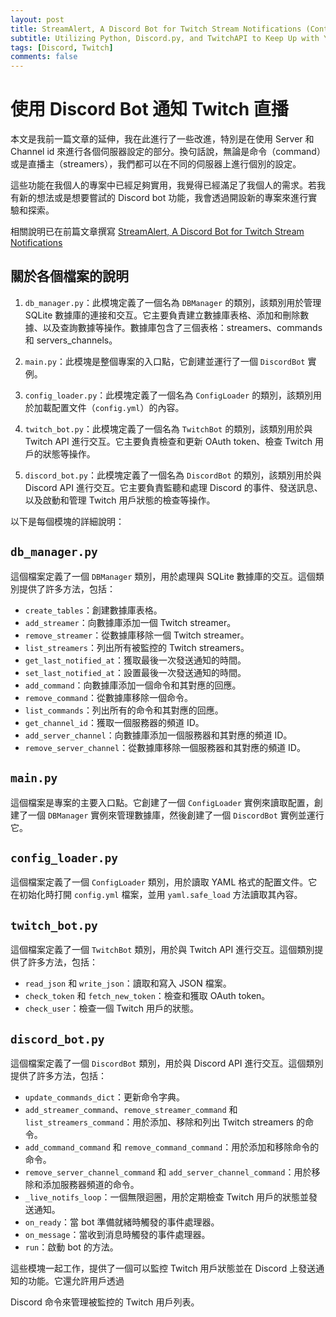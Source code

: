 ```yaml
---
layout: post
title: StreamAlert, A Discord Bot for Twitch Stream Notifications (Cont.)
subtitle: Utilizing Python, Discord.py, and TwitchAPI to Keep Up with Your Favorite Streamers
tags: [Discord, Twitch]
comments: false
---
```


# 使用 Discord Bot 通知 Twitch 直播

本文是我前一篇文章的延伸，我在此進行了一些改進，特別是在使用 Server 和 Channel id 來進行各個伺服器設定的部分。換句話說，無論是命令（command）或是直播主（streamers），我們都可以在不同的伺服器上進行個別的設定。

這些功能在我個人的專案中已經足夠實用，我覺得已經滿足了我個人的需求。若我有新的想法或是想要嘗試的 Discord bot 功能，我會透過開設新的專案來進行實驗和探索。

相關說明已在前篇文章撰寫 [StreamAlert, A Discord Bot for Twitch Stream Notifications](https://kashao.github.io/2023-07-18-Discord-Bot-for-Twitch-Stream-Notifications/)

## 關於各個檔案的說明

1. `db_manager.py`：此模塊定義了一個名為 `DBManager` 的類別，該類別用於管理 SQLite 數據庫的連接和交互。它主要負責建立數據庫表格、添加和刪除數據、以及查詢數據等操作。數據庫包含了三個表格：streamers、commands 和 servers_channels。

2. `main.py`：此模塊是整個專案的入口點，它創建並運行了一個 `DiscordBot` 實例。

3. `config_loader.py`：此模塊定義了一個名為 `ConfigLoader` 的類別，該類別用於加載配置文件（`config.yml`）的內容。

4. `twitch_bot.py`：此模塊定義了一個名為 `TwitchBot` 的類別，該類別用於與 Twitch API 進行交互。它主要負責檢查和更新 OAuth token、檢查 Twitch 用戶的狀態等操作。

5. `discord_bot.py`：此模塊定義了一個名為 `DiscordBot` 的類別，該類別用於與 Discord API 進行交互。它主要負責監聽和處理 Discord 的事件、發送訊息、以及啟動和管理 Twitch 用戶狀態的檢查等操作。

以下是每個模塊的詳細說明：

## `db_manager.py`

這個檔案定義了一個 `DBManager` 類別，用於處理與 SQLite 數據庫的交互。這個類別提供了許多方法，包括：

- `create_tables`：創建數據庫表格。
- `add_streamer`：向數據庫添加一個 Twitch streamer。
- `remove_streamer`：從數據庫移除一個 Twitch streamer。
- `list_streamers`：列出所有被監控的 Twitch streamers。
- `get_last_notified_at`：獲取最後一次發送通知的時間。
- `set_last_notified_at`：設置最後一次發送通知的時間。
- `add_command`：向數據庫添加一個命令和其對應的回應。
- `remove_command`：從數據庫移除一個命令。
- `list_commands`：列出所有的命令和其對應的回應。
- `get_channel_id`：獲取一個服務器的頻道 ID。
- `add_server_channel`：向數據庫添加一個服務器和其對應的頻道 ID。
- `remove_server_channel`：從數據庫移除一個服務器和其對應的頻道 ID。

## `main.py`

這個檔案是專案的主要入口點。它創建了一個 `ConfigLoader` 實例來讀取配置，創建了一個 `DBManager` 實例來管理數據庫，然後創建了一個 `DiscordBot` 實例並運行它。

## `config_loader.py`

這個檔案定義了一個 `ConfigLoader` 類別，用於讀取 YAML 格式的配置文件。它在初始化時打開 `config.yml` 檔案，並用 `yaml.safe_load` 方法讀取其內容。

## `twitch_bot.py`

這個檔案定義了一個 `TwitchBot` 類別，用於與 Twitch API 進行交互。這個類別提供了許多方法，包括：

- `read_json` 和 `write_json`：讀取和寫入 JSON 檔案。
- `check_token` 和 `fetch_new_token`：檢查和獲取 OAuth token。
- `check_user`：檢查一個 Twitch 用戶的狀態。

## `discord_bot.py`

這個檔案定義了一個 `DiscordBot` 類別，用於與 Discord API 進行交互。這個類別提供了許多方法，包括：

- `update_commands_dict`：更新命令字典。
- `add_streamer_command`、`remove_streamer_command` 和 `list_streamers_command`：用於添加、移除和列出 Twitch streamers 的命令。
- `add_command_command` 和 `remove_command_command`：用於添加和移除命令的命令。
- `remove_server_channel_command` 和 `add_server_channel_command`：用於移除和添加服務器頻道的命令。
- `_live_notifs_loop`：一個無限迴圈，用於定期檢查 Twitch 用戶的狀態並發送通知。
- `on_ready`：當 bot 準備就緒時觸發的事件處理器。
- `on_message`：當收到消息時觸發的事件處理器。
- `run`：啟動 bot 的方法。

這些模塊一起工作，提供了一個可以監控 Twitch 用戶狀態並在 Discord 上發送通知的功能。它還允許用戶透過

 Discord 命令來管理被監控的 Twitch 用戶列表。
